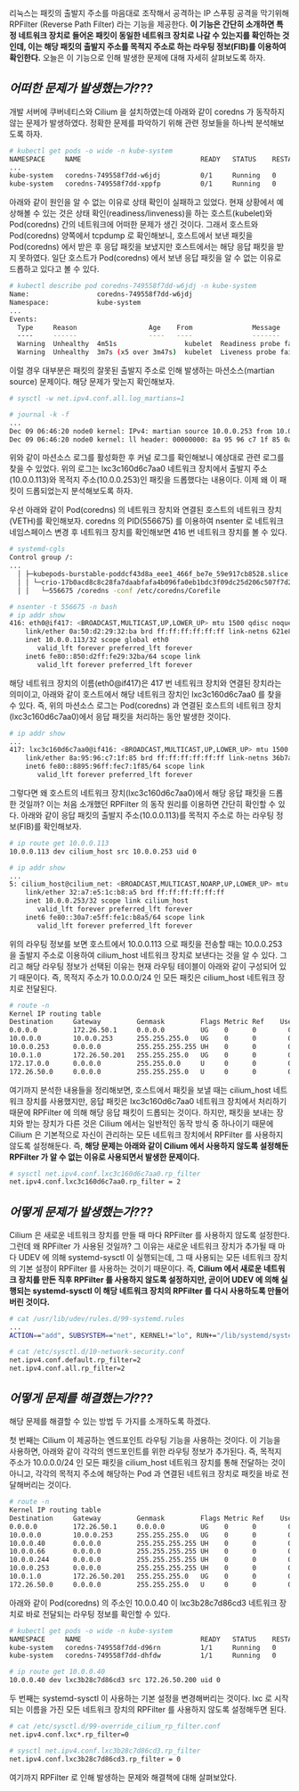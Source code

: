 리눅스는 패킷의 출발지 주소를 마음대로 조작해서 공격하는 IP 스푸핑 공격을 막기위해 RPFilter (Reverse Path Filter) 라는 기능을 제공한다. **이 기능은 간단히 소개하면 특정 네트워크 장치로 들어온 패킷이 동일한 네트워크 장치로 나갈 수 있는지를 확인하는 것인데, 이는 해당 패킷의 출발지 주소를 목적지 주소로 하는 라우팅 정보(FIB)를 이용하여 확인한다.** 오늘은 이 기능으로 인해 발생한 문제에 대해 자세히 살펴보도록 하자.

## _어떠한 문제가 발생했는가???_

개발 서버에 쿠버네티스와 Cilium 을 설치하였는데 아래와 같이 coredns 가 동작하지 않는 문제가 발생하였다. 정확한 문제를 파악하기 위해 관련 정보들을 하나씩 분석해보도록 하자.

```bash
# kubectl get pods -o wide -n kube-system
NAMESPACE     NAME                              READY   STATUS    RESTARTS   AGE     IP              NODE    NOMINATED NODE   READINESS GATES
...
kube-system   coredns-749558f7dd-w6jdj          0/1     Running   0          2m59s   10.0.0.113      node0   <none>           <none>
kube-system   coredns-749558f7dd-xppfp          0/1     Running   0          2m59s   10.0.0.250      node0   <none>           <none>
```

아래와 같이 원인을 알 수 없는 이유로 상태 확인이 실패하고 있었다. 현재 상황에서 예상해볼 수 있는 것은 상태 확인(readiness/linveness)을 하는 호스트(kubelet)와 Pod(coredns) 간의 네트워크에 어떠한 문제가 생긴 것이다. 그래서 호스트와 Pod(coredns) 양쪽에서 tcpdump 로 확인해보니, 호스트에서 보낸 패킷을 Pod(coredns) 에서 받은 후 응답 패킷을 보냈지만 호스트에서는 해당 응답 패킷을 받지 못하였다. 일단 호스트가 Pod(coredns) 에서 보낸 응답 패킷을 알 수 없는 이유로 드롭하고 있다고 볼 수 있다.

```bash
# kubectl describe pod coredns-749558f7dd-w6jdj -n kube-system
Name:                 coredns-749558f7dd-w6jdj
Namespace:            kube-system
...
Events:
  Type     Reason                  Age    From               Message
  ----     ------                  ----   ----               -------
  Warning  Unhealthy  4m51s                 kubelet  Readiness probe failed: Get "http://10.0.0.113:8181/ready": dial tcp 10.0.0.113:8181: i/o timeout (Client.Timeout exceeded while awaiting headers)
  Warning  Unhealthy  3m7s (x5 over 3m47s)  kubelet  Liveness probe failed: Get "http://10.0.0.113:8080/health": context deadline exceeded (Client.Timeout exceeded while awaiting headers)
```

이럴 경우 대부분은 패킷의 잘못된 출발지 주소로 인해 발생하는 마션소스(martian source) 문제이다. 해당 문제가 맞는지 확인해보자.

```bash
# sysctl -w net.ipv4.conf.all.log_martians=1

# journal -k -f
...
Dec 09 06:46:20 node0 kernel: IPv4: martian source 10.0.0.253 from 10.0.0.113, on dev lxc3c160d6c7aa0
Dec 09 06:46:20 node0 kernel: ll header: 00000000: 8a 95 96 c7 1f 85 0a 50 d2 29 32 ba 08 00
```

위와 같이 마션소스 로그를 활성화한 후 커널 로그를 확인해보니 예상대로 관련 로그를 찾을 수 있었다. 위의 로그는 lxc3c160d6c7aa0 네트워크 장치에서 출발지 주소(10.0.0.113)와 목적지 주소(10.0.0.253)인 패킷을 드롭했다는 내용이다. 이제 왜 이 패킷이 드롭되었는지 분석해보도록 하자.

우선 아래와 같이 Pod(coredns) 의 네트워크 장치와 연결된 호스트의 네트워크 장치(VETH)를 확인해보자. coredns 의 PID(556675) 를 이용하여 nsenter 로 네트워크 네임스페이스 변경 후 네트워크 장치를 확인해보면 416 번 네트워크 장치를 볼 수 있다.

```bash
# systemd-cgls
Control group /:
...
  │ ├─kubepods-burstable-poddcf43d8a_eee1_466f_be7e_59e917cb8528.slice
  │ │ └─crio-17b0acd8c8c28fa7daabfafa4b096fa0eb1bdc3f09dc25d206c507f7d2cf849d.scope …
  │ │   └─556675 /coredns -conf /etc/coredns/Corefile

# nsenter -t 556675 -n bash
# ip addr show
416: eth0@if417: <BROADCAST,MULTICAST,UP,LOWER_UP> mtu 1500 qdisc noqueue state UP group default qlen 1000
    link/ether 0a:50:d2:29:32:ba brd ff:ff:ff:ff:ff:ff link-netns 621e8a57-2e46-4753-b9f1-c947fed6bdf6
    inet 10.0.0.113/32 scope global eth0
       valid_lft forever preferred_lft forever
    inet6 fe80::850:d2ff:fe29:32ba/64 scope link
       valid_lft forever preferred_lft forever
```

해당 네트워크 장치의 이름(eth0@if417)은 417 번 네트워크 장치와 연결된 장치라는 의미이고, 아래와 같이 호스트에서 해당 네트워크 장치인 lxc3c160d6c7aa0 를 찾을 수 있다. 즉, 위의 마션소스 로그는 Pod(coredns) 과 연결된 호스트의 네트워크 장치(lxc3c160d6c7aa0)에서 응답 패킷을 처리하는 동안 발생한 것이다.

```bash
# ip addr show
...
417: lxc3c160d6c7aa0@if416: <BROADCAST,MULTICAST,UP,LOWER_UP> mtu 1500 qdisc noqueue state UP group default qlen 1000
    link/ether 8a:95:96:c7:1f:85 brd ff:ff:ff:ff:ff:ff link-netns 36b7afe0-19f3-47cc-be7b-842bbfe9c960
    inet6 fe80::8895:96ff:fec7:1f85/64 scope link
       valid_lft forever preferred_lft forever
```

그렇다면 왜 호스트의 네트워크 장치(lxc3c160d6c7aa0)에서 해당 응답 패킷을 드롭한 것일까? 이는 처음 소개했던 RPFilter 의 동작 원리를 이용하면 간단히 확인할 수 있다. 아래와 같이 응답 패킷의 출발지 주소(10.0.0.113)를 목적지 주소로 하는 라우팅 정보(FIB)를 확인해보자.

```bash
# ip route get 10.0.0.113
10.0.0.113 dev cilium_host src 10.0.0.253 uid 0

# ip addr show
...
5: cilium_host@cilium_net: <BROADCAST,MULTICAST,NOARP,UP,LOWER_UP> mtu 1500 qdisc noqueue state UP group default qlen 1000
    link/ether 32:a7:e5:1c:b8:a5 brd ff:ff:ff:ff:ff:ff
    inet 10.0.0.253/32 scope link cilium_host
       valid_lft forever preferred_lft forever
    inet6 fe80::30a7:e5ff:fe1c:b8a5/64 scope link
       valid_lft forever preferred_lft forever
```

위의 라우팅 정보를 보면 호스트에서 10.0.0.113 으로 패킷을 전송할 때는 10.0.0.253 을 출발지 주소로 이용하여 cilium_host 네트워크 장치로 보낸다는 것을 알 수 있다. 그리고 해당 라우팅 정보가 선택된 이유는 현재 라우팅 테이블이 아래와 같이 구성되어 있기 때문이다. 즉, 목적지 주소가 10.0.0.0/24 인 모든 패킷은 cilium_host 네트워크 장치로 전달된다.

```bash
# route -n
Kernel IP routing table
Destination     Gateway         Genmask         Flags Metric Ref    Use Iface
0.0.0.0         172.26.50.1     0.0.0.0         UG    0      0        0 eno1
10.0.0.0        10.0.0.253      255.255.255.0   UG    0      0        0 cilium_host
10.0.0.253      0.0.0.0         255.255.255.255 UH    0      0        0 cilium_host
10.0.1.0        172.26.50.201   255.255.255.0   UG    0      0        0 eno1
172.17.0.0      0.0.0.0         255.255.0.0     U     0      0        0 docker0
172.26.50.0     0.0.0.0         255.255.255.0   U     0      0        0 eno1
```

여기까지 분석한 내용들을 정리해보면, 호스트에서 패킷을 보낼 때는 cilium_host 네트워크 장치를 사용했지만, 응답 패킷은 lxc3c160d6c7aa0 네트워크 장치에서 처리하기 때문에 RPFilter 에 의해 해당 응답 패킷이 드롭되는 것이다. 하지만, 패킷을 보내는 장치와 받는 장치가 다른 것은 Cilium 에서는 일반적인 동작 방식 중 하나이기 때문에 Cilium 은 기본적으로 자신이 관리하는 모든 네트워크 장치에서 RPFilter 를 사용하지 않도록 설정해둔다. 즉, **해당 문제는 아래와 같이 Cilium 에서 사용하지 않도록 설정해둔 RPFilter 가 알 수 없는 이유로 사용되면서 발생한 문제이다.**

```bash
# sysctl net.ipv4.conf.lxc3c160d6c7aa0.rp_filter
net.ipv4.conf.lxc3c160d6c7aa0.rp_filter = 2
```

## _어떻게 문제가 발생했는가???_

Cilium 은 새로운 네트워크 장치를 만들 때 마다 RPFilter 를 사용하지 않도록 설정한다. 그런데 왜 RPFilter 가 사용된 것일까? 그 이유는 새로운 네트워크 장치가 추가될 때 마다 UDEV 에 의해 systemd-sysctl 이 실행되는데, 그 때 사용되는 모든 네트워크 장치의 기본 설정이 RPFilter 를 사용하는 것이기 때문이다. 즉, **Cilium 에서 새로운 네트워크 장치를 만든 직후 RPFilter 를 사용하지 않도록 설정하지만, 곧이어 UDEV 에 의해 실행되는 systemd-sysctl 이 해당 네트워크 장치의 RPFilter 를 다시 사용하도록 만들어 버린 것이다.**

```bash
# cat /usr/lib/udev/rules.d/99-systemd.rules
...
ACTION=="add", SUBSYSTEM=="net", KERNEL!="lo", RUN+="/lib/systemd/systemd-sysctl --prefix=/net/ipv4/conf/$name --prefix=/net/ipv4/neigh/$name --prefix=/net/ipv6/conf/$name --prefix=/net/ipv6/neigh/$name"

# cat /etc/sysctl.d/10-network-security.conf
net.ipv4.conf.default.rp_filter=2
net.ipv4.conf.all.rp_filter=2
```

## _어떻게 문제를 해결했는가???_

해당 문제를 해결할 수 있는 방법 두 가지를 소개하도록 하겠다.

첫 번째는 Cilium 이 제공하는 엔드포인트 라우팅 기능을 사용하는 것이다. 이 기능을 사용하면, 아래와 같이 각각의 엔드포인트를 위한 라우팅 정보가 추가된다. 즉, 목적지 주소가 10.0.0.0/24 인 모든 패킷을 cilium_host 네트워크 장치를 통해 전달하는 것이 아니고, 각각의 목적지 주소에 해당하는 Pod 과 연결된 네트워크 장치로 패킷을 바로 전달해버리는 것이다.

```bash
# route -n
Kernel IP routing table
Destination     Gateway         Genmask         Flags Metric Ref    Use Iface
0.0.0.0         172.26.50.1     0.0.0.0         UG    0      0        0 eno1
10.0.0.0        10.0.0.253      255.255.255.0   UG    0      0        0 cilium_host
10.0.0.40       0.0.0.0         255.255.255.255 UH    0      0        0 lxc3b28c7d86cd3
10.0.0.66       0.0.0.0         255.255.255.255 UH    0      0        0 lxc_health
10.0.0.244      0.0.0.0         255.255.255.255 UH    0      0        0 lxcd27b1006c4c8
10.0.0.253      0.0.0.0         255.255.255.255 UH    0      0        0 cilium_host
10.0.1.0        172.26.50.201   255.255.255.0   UG    0      0        0 eno1
172.26.50.0     0.0.0.0         255.255.255.0   U     0      0        0 eno1
```

아래와 같이 Pod(coredns) 의 주소인 10.0.0.40 이 lxc3b28c7d86cd3 네트워크 장치로 바로 전달되는 라우팅 정보를 확인할 수 있다.

```bash
# kubectl get pods -o wide -n kube-system
NAMESPACE     NAME                              READY   STATUS    RESTARTS   AGE   IP              NODE    NOMINATED NODE   READINESS GATES
kube-system   coredns-749558f7dd-d96rn          1/1     Running   0          82s   10.0.0.40       node0   <none>           <none>
kube-system   coredns-749558f7dd-dhfdw          1/1     Running   0          82s   10.0.0.244      node0   <none>           <none>

# ip route get 10.0.0.40
10.0.0.40 dev lxc3b28c7d86cd3 src 172.26.50.200 uid 0
```

두 번째는 systemd-sysctl 이 사용하는 기본 설정을 변경해버리는 것이다. lxc 로 시작되는 이름을 가진 모든 네트워크 장치의 RPFilter 를 사용하지 않도록 설정해두면 된다.

```bash
# cat /etc/sysctl.d/99-override_cilium_rp_filter.conf
net.ipv4.conf.lxc*.rp_filter=0

# sysctl net.ipv4.conf.lxc3b28c7d86cd3.rp_filter
net.ipv4.conf.lxc3b28c7d86cd3.rp_filter = 0
```

여기까지 RPFilter 로 인해 발생하는 문제와 해결책에 대해 살펴보았다.
